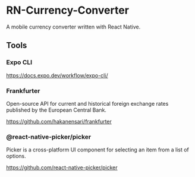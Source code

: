 # RN-Currency-Converter
A mobile currency converter written with React Native.
## Tools
### Expo CLI
https://docs.expo.dev/workflow/expo-cli/
### Frankfurter
Open-source API for current and historical foreign exchange rates published by the European Central Bank.

https://github.com/hakanensari/frankfurter

### @react-native-picker/picker
Picker is a cross-platform UI component for selecting an item from a list of options.

https://github.com/react-native-picker/picker
